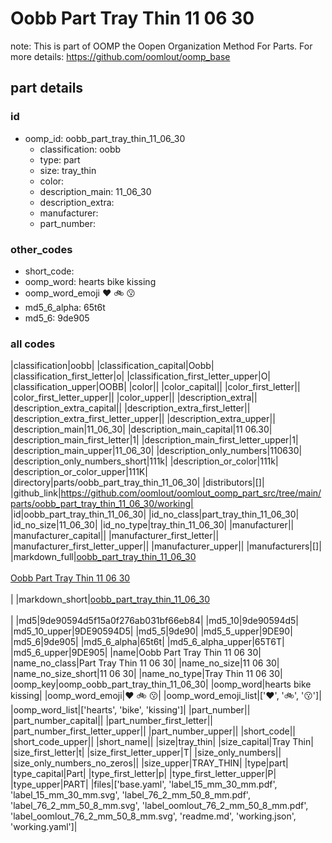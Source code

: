 # Oobb Part Tray Thin 11 06 30  

note: This is part of OOMP the Oopen Organization Method For Parts. For more details: https://github.com/oomlout/oomp_base

##  part details





### id
* oomp_id: oobb_part_tray_thin_11_06_30
  * classification: oobb
  * type: part
  * size: tray_thin
  * color: 
  * description_main: 11_06_30
  * description_extra: 
  * manufacturer: 
  * part_number: 

### other_codes
* short_code: 
* oomp_word: hearts bike kissing
* oomp_word_emoji :hearts: :bike: :kissing:
* md5_6_alpha: 65t6t
* md5_6: 9de905

### all codes 
|classification|oobb|
|classification_capital|Oobb|
|classification_first_letter|o|
|classification_first_letter_upper|O|
|classification_upper|OOBB|
|color||
|color_capital||
|color_first_letter||
|color_first_letter_upper||
|color_upper||
|description_extra||
|description_extra_capital||
|description_extra_first_letter||
|description_extra_first_letter_upper||
|description_extra_upper||
|description_main|11_06_30|
|description_main_capital|11 06.30|
|description_main_first_letter|1|
|description_main_first_letter_upper|1|
|description_main_upper|11_06_30|
|description_only_numbers|110630|
|description_only_numbers_short|111k|
|description_or_color|111k|
|description_or_color_upper|111K|
|directory|parts/oobb_part_tray_thin_11_06_30|
|distributors|[]|
|github_link|https://github.com/oomlout/oomlout_oomp_part_src/tree/main/parts/oobb_part_tray_thin_11_06_30/working|
|id|oobb_part_tray_thin_11_06_30|
|id_no_class|part_tray_thin_11_06_30|
|id_no_size|11_06_30|
|id_no_type|tray_thin_11_06_30|
|manufacturer||
|manufacturer_capital||
|manufacturer_first_letter||
|manufacturer_first_letter_upper||
|manufacturer_upper||
|manufacturers|[]|
|markdown_full|[oobb_part_tray_thin_11_06_30](https://github.com/oomlout/oomlout_oomp_part_src/tree/main/parts/oobb_part_tray_thin_11_06_30/working)<br>[](https://github.com/oomlout/oomlout_oomp_part_src/tree/main/parts/oobb_part_tray_thin_11_06_30/working)<br>[Oobb Part Tray Thin 11 06 30](https://github.com/oomlout/oomlout_oomp_part_src/tree/main/parts/oobb_part_tray_thin_11_06_30/working)<br><br>|
|markdown_short|[oobb_part_tray_thin_11_06_30](https://github.com/oomlout/oomlout_oomp_part_src/tree/main/parts/oobb_part_tray_thin_11_06_30/working)<br><br>|
|md5|9de90594d5f15a0f276ab031bf66eb84|
|md5_10|9de90594d5|
|md5_10_upper|9DE90594D5|
|md5_5|9de90|
|md5_5_upper|9DE90|
|md5_6|9de905|
|md5_6_alpha|65t6t|
|md5_6_alpha_upper|65T6T|
|md5_6_upper|9DE905|
|name|Oobb Part Tray Thin 11 06 30|
|name_no_class|Part Tray Thin 11 06 30|
|name_no_size|11 06 30|
|name_no_size_short|11 06 30|
|name_no_type|Tray Thin 11 06 30|
|oomp_key|oomp_oobb_part_tray_thin_11_06_30|
|oomp_word|hearts bike kissing|
|oomp_word_emoji|:hearts: :bike: :kissing:|
|oomp_word_emoji_list|[':hearts:', ':bike:', ':kissing:']|
|oomp_word_list|['hearts', 'bike', 'kissing']|
|part_number||
|part_number_capital||
|part_number_first_letter||
|part_number_first_letter_upper||
|part_number_upper||
|short_code||
|short_code_upper||
|short_name||
|size|tray_thin|
|size_capital|Tray Thin|
|size_first_letter|t|
|size_first_letter_upper|T|
|size_only_numbers||
|size_only_numbers_no_zeros||
|size_upper|TRAY_THIN|
|type|part|
|type_capital|Part|
|type_first_letter|p|
|type_first_letter_upper|P|
|type_upper|PART|
|files|['base.yaml', 'label_15_mm_30_mm.pdf', 'label_15_mm_30_mm.svg', 'label_76_2_mm_50_8_mm.pdf', 'label_76_2_mm_50_8_mm.svg', 'label_oomlout_76_2_mm_50_8_mm.pdf', 'label_oomlout_76_2_mm_50_8_mm.svg', 'readme.md', 'working.json', 'working.yaml']|
